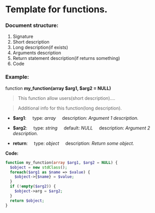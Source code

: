 Template for functions.
=======================
### Document structure:
1. Signature
2. Short description
3. Long description(if exists)
4. Arguments description
5. Return statement description(if returns something)
6. Code

### Example:

function **my_function(array $arg1, $arg2 = NULL)**

> This function allow users(short description)....

> Additional info for this function(long description).

* **$arg1**:
&nbsp;&nbsp;&nbsp;&nbsp;type: _array_
&nbsp;&nbsp;&nbsp;&nbsp;description: _Argument 1 description._
* **$arg2**:
&nbsp;&nbsp;&nbsp;&nbsp;type: _string_
&nbsp;&nbsp;&nbsp;&nbsp;default: _NULL_
&nbsp;&nbsp;&nbsp;&nbsp;description: _Argument 2 description._

* **return**:
&nbsp;&nbsp;&nbsp;&nbsp;type: _object_
&nbsp;&nbsp;&nbsp;&nbsp;description: _Return some object._

**Code:**
```php
function my_function(array $arg1, $arg2 = NULL) {
  $object = new stdClass();
  foreach($arg1 as $name => $value) {
    $object->{$name} = $value;
  }
  if (!empty($arg2)) {
    $object->arg = $arg2;
  }
  return $object;
}
```
